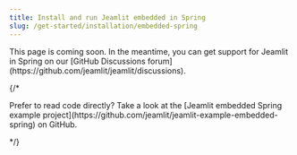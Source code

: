 ```yaml
---
title: Install and run Jeamlit embedded in Spring
slug: /get-started/installation/embedded-spring
---
```


<Warning>
  <p>
    This page is coming soon.
    In the meantime, you can get support for Jeamlit in Spring on our [GitHub Discussions forum](https://github.com/jeamlit/jeamlit/discussions). 
  </p>
</Warning>

{/* 

<Note>
Prefer to read code directly? Take a look at the [Jeamlit embedded Spring example project](https://github.com/jeamlit/jeamlit-example-embedded-spring) on GitHub. 
</Note>

*/}
